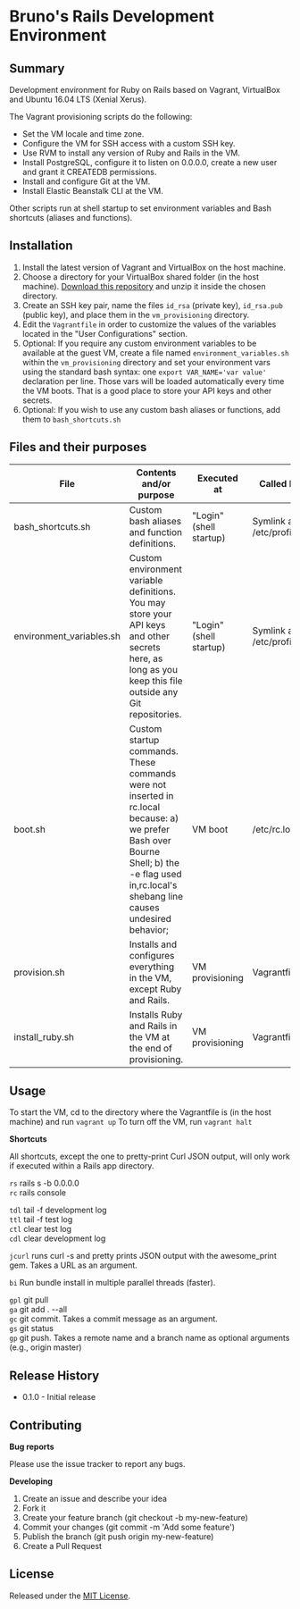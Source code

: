 # Bruno's Rails Development Environment

## Summary
Development environment for Ruby on Rails based on Vagrant, 
VirtualBox and Ubuntu 16.04 LTS (Xenial Xerus). 

The Vagrant provisioning scripts do the following:
- Set the VM locale and time zone.
- Configure the VM for SSH access with a custom SSH key.
- Use RVM to install any version of Ruby and Rails in the VM.
- Install PostgreSQL, configure it to listen on 0.0.0.0, create a new user and grant it 
CREATEDB permissions. 
- Install and configure Git at the VM.
- Install Elastic Beanstalk CLI at the VM.

Other scripts run at shell startup to set environment variables and Bash shortcuts 
(aliases and functions).

## Installation
1. Install the latest version of Vagrant and VirtualBox on the host machine.
2. Choose a directory for your VirtualBox shared folder (in the host machine).
[Download this repository][1] and unzip it inside the chosen directory.
3. Create an SSH key pair, name the files `id_rsa` (private key), `id_rsa.pub` (public key),
 and place them in the `vm_provisioning` directory.
4. Edit the `Vagrantfile` in order to customize the values of the variables located in the
 "User Configurations" section.
5. Optional: If you require any custom environment variables to be available at the guest
VM, create a file named `environment_variables.sh` within the `vm_provisioning` directory
and set your environment vars using the standard bash syntax: one
`export VAR_NAME='var value'` declaration per line. Those vars will be loaded automatically 
every time the VM boots. That is a good place to store your API keys and other secrets.
6. Optional: If you wish to use any custom bash aliases or functions, add them to 
`bash_shortcuts.sh`

[1]: https://github.com/brunofacca/rails-development-environment/archive/master.zip

## Files and their purposes

| File                     | Contents and/or purpose                                                                                                                                                                         | Executed at             | Called by                 |
|--------------------------|-------------------------------------------------------------------------------------------------------------------------------------------------------------------------------------------------|-------------------------|---------------------------|
| bash_shortcuts.sh        | Custom bash aliases and function definitions.                                                                                                                                                   | "Login" (shell startup) | Symlink at /etc/profile.d |
| environment_variables.sh | Custom environment variable definitions. You may store your  API keys and other secrets here, as long as you keep this file  outside any Git repositories.                                      | "Login" (shell startup) | Symlink at /etc/profile.d |
| boot.sh                  | Custom startup commands. These commands were not inserted  in rc.local because: a) we prefer Bash over Bourne Shell; b) the  -e flag used in,rc.local's shebang line causes undesired behavior; | VM boot                 | /etc/rc.local             |
| provision.sh             | Installs and configures everything in the VM, except Ruby and Rails.                                                                                                                            | VM provisioning         | Vagrantfile               |
| install_ruby.sh          | Installs Ruby and Rails in the VM at the end of provisioning.                                                                                                                                   | VM provisioning         | Vagrantfile               |

## Usage

To start the VM, cd to the directory where the Vagrantfile is (in the host machine) and run `vagrant up`
To turn off the VM, run `vagrant halt`

**Shortcuts**

All shortcuts, except the one to pretty-print Curl JSON output, will only work if executed
 within a Rails app directory.

`rs` rails s -b 0.0.0.0  
`rc` rails console

`tdl` tail -f development log  
`ttl` tail -f test log  
`ctl` clear test log  
`cdl` clear development log  

`jcurl` runs curl -s and pretty prints JSON output with the awesome_print gem. Takes a URL
 as an argument. 

`bi` Run bundle install in multiple parallel threads (faster).

`gpl` git pull  
`ga` git add . --all  
`gc` git commit. Takes a commit message as an argument.  
`gs` git status  
`gp` git push. Takes a remote name and a branch name as optional arguments (e.g., 
origin master)       






## Release History

- 0.1.0 - Initial release

## Contributing

**Bug reports**

Please use the issue tracker to report any bugs.

**Developing**

1. Create an issue and describe your idea
2. Fork it
3. Create your feature branch (git checkout -b my-new-feature)
4. Commit your changes (git commit -m 'Add some feature')
5. Publish the branch (git push origin my-new-feature)
6. Create a Pull Request

## License

Released under the [MIT License](https://opensource.org/licenses/MIT).